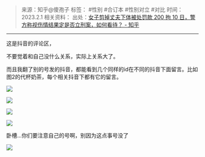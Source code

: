 > 来源：知乎@傻孢子
> 标签： #性别 #合订本 #性别对立 #对比 
> 时间：2023.2.1
> 相关资料：
> 出处：[女子剪掉丈夫下体被处罚款 200 拘 10 日，警方称视伤情结果定是否立刑案，如何看待？ - 知乎](https://www.zhihu.com/question/581219042/answer/2868512364?utm_campaign=&utm_medium=social&utm_oi=636468377439440896&utm_psn=1604188127870001152&utm_source=pro.mandu.enjoyreading)
***
这是抖音的评论区，

不要觉着和自己没什么关系，实际上关系大了。

而且我翻了别的号发的抖音，都能看到几个同样的id在不同的抖音下面留言。比如图2的代杯奶茶，每个相关抖音下都有它的留言。

![](https://picx.zhimg.com/v2-f0862bfe5aa532a9d231782c4de4088d_r.jpg?source=1940ef5c)

![](https://picx.zhimg.com/v2-daed5739c84c1e0e35b7f41bd1e6f313_r.jpg?source=1940ef5c)

![](https://picx.zhimg.com/v2-c4542437e53cd49970614a78e57f21ef_r.jpg?source=1940ef5c)

![](https://pic1.zhimg.com/v2-acc3a5c1ba2f5fe33f649e10a618aeac_r.jpg?source=1940ef5c)

卧槽…你们要注意自己的号啊，别因为这点事号没了

![](https://pica.zhimg.com/v2-8c04b59ace4740ddd243ca8a229f3ab2_r.jpg?source=1940ef5c)